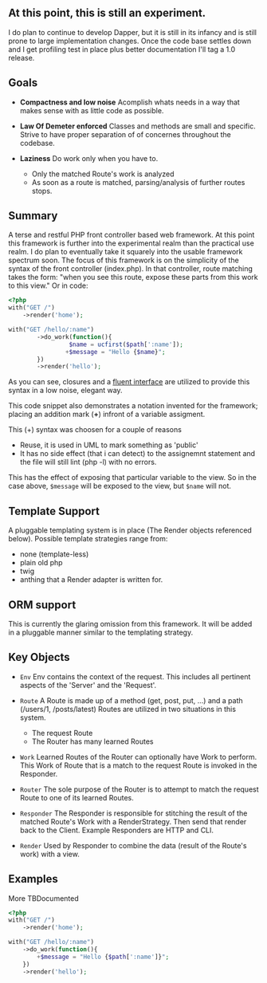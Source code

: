 ## At this point, this is still an experiment.

I do plan to continue to develop Dapper, but it is still in its infancy and is still prone to large implementation changes.
Once the code base settles down and I get profiling test in place plus better documentation I'll tag a 1.0 release.

## Goals

* **Compactness and low noise**
Acomplish whats needs in a way that makes sense with as little code as possible.

* **Law Of Demeter enforced**
Classes and methods are small and specific.  Strive to have proper separation of of concernes throughout the codebase.  

* **Laziness**
Do work only when you have to.

  * Only the matched Route's work is analyzed
  * As soon as a route is matched, parsing/analysis of further routes stops.

## Summary
A terse and restful PHP front controller based web framework.
At this point this framework is further into the experimental realm than the practical use realm.  I do plan to eventually take it squarely into the usable framework spectrum soon.
The focus of this framework is on the simplicity of the syntax of the front controller (index.php).
In that controller, route matching takes the form:
    "when you see this route, expose these parts from this work to this view."
Or in code:

``` php
<?php
with("GET /")
	->render('home');

with("GET /hello/:name")
        ->do_work(function(){
                 $name = ucfirst($path[':name']);
                +$message = "Hello {$name}";
        })
        ->render('hello');
```

As you can see, closures and a [fluent interface](http://martinfowler.com/bliki/FluentInterface.html) are utilized to provide this syntax in a low noise, elegant way.

This code snippet also demonstrates a notation invented for the framework; placing an addition mark (**+**) infront of a variable assigment.

This (+) syntax was choosen for a couple of reasons

- Reuse, it is used in UML to mark something as 'public'
- It has no side effect (that i can detect) to the assignemnt statement and the file will still lint (php -l) with no errors.

This has the effect of exposing that particular variable to the view.  So in the case above, `$message` will be exposed to the view, but `$name` will not.

## Template Support 
A pluggable templating system is in place (The Render objects referenced below).
Possible template strategies range from:

* none (template-less)
* plain old php
* twig
* anthing that a Render adapter is written for.

## ORM support
This is currently the glaring omission from this framework.  It will be added in a pluggable manner similar to the templating strategy.

## Key Objects

* `Env`
Env contains the context of the request.  This includes all pertinent aspects of the 'Server' and the 'Request'. 

* `Route`
A Route is made up of a method (get, post, put, ...) and a path (/users/1, /posts/latest)
Routes are utilized in two situations in this system.

  * The request Route
  * The Router has many learned Routes

* `Work`
Learned Routes of the Router can optionally have Work to perform.  This Work of Route that is a
match to the request Route is invoked in the Responder.

* `Router`
The sole purpose of the Router is to attempt to match the request Route to one of its learned Routes.

* `Responder`
The Responder is responsible for stitching the result of the matched Route's Work with a RenderStrategy.  Then
send that render back to the Client.
Example Responders are HTTP and CLI.

* `Render`
Used by Responder to combine the data (result of the Route's work) with a view.

## Examples

More TBDocumented

``` php
<?php
with("GET /")
	->render('home');

with("GET /hello/:name")
	->do_work(function(){
		+$message = "Hello {$path[':name']}";
	})
	->render('hello');
```